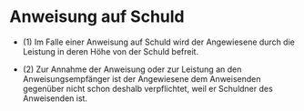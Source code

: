 # Anweisung auf Schuld

- (1) Im Falle einer Anweisung auf Schuld wird der Angewiesene durch die Leistung in deren Höhe von der Schuld befreit.

- (2) Zur Annahme der Anweisung oder zur Leistung an den Anweisungsempfänger ist der Angewiesene dem Anweisenden gegenüber nicht schon deshalb verpflichtet, weil er Schuldner des Anweisenden ist.

